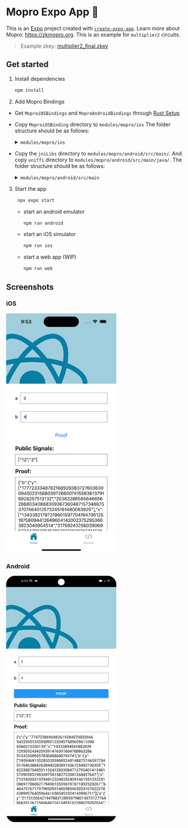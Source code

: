 # Mopro Expo App 👋

This is an [Expo](https://expo.dev) project created with [`create-expo-app`](https://www.npmjs.com/package/create-expo-app).
Learn more about Mopro: https://zkmopro.org.
This is an example for `multiplier2` circuits.

> Example zkey: [multiplier2_final.zkey](https://github.com/zkmopro/mopro/raw/ae88356e680ac4d785183267d6147167fabe071c/test-vectors/circom/multiplier2_final.zkey)

## Get started

1. Install dependencies

    ```bash
    npm install
    ```

2. Add Mopro Bindings

-   Get `MoproiOSBindings` and `MoproAndroidBindings` through [Rust Setup](https://zkmopro.org/docs/getting-started/rust-setup)
-   Copy `MoproiOSBinding` directory to `modules/mopro/ios`
    The folder structure should be as follows:
    <details>
    <summary><code>modules/mopro/ios</code></summary>

    ```sh
    modules/mopro/ios
    ├── Mopro.podspec
    ├── MoproModule.swift
    ├── MoproType.swift
    ├── MoproView.swift
    └── MoproiOSBindings
        ├── MoproBindings.xcframework
        │   ├── Info.plist
        │   ├── ios-arm64
        │   │   ├── Headers
        │   │   │   ├── module.modulemap
        │   │   │   └── moproFFI.h
        │   │   └── libmopro_bindings.a
        │   └── ios-arm64_x86_64-simulator
        │       ├── Headers
        │       │   ├── module.modulemap
        │       │   └── moproFFI.h
        │       └── libmopro_bindings.a
        └── mopro.swift
    ```

    </details>

-   Copy the `jniLibs` directory to `modules/mopro/android/src/main/`.
    And copy `uniffi` directory to `modules/mopro/android/src/main/java/`.
    The folder structure should be as follows:

    <details>
    <summary><code>modules/mopro/android/src/main</code></summary>

    ```sh
    modules/mopro/android/src/main
    ├── AndroidManifest.xml
    ├── java
    │   ├── expo
    │   │   └── modules
    │   │       └── mopro
    │   │           ├── MoproModule.kt
    │   │           ├── MoproType.kt
    │   │           └── MoproView.kt
    │   └── uniffi
    │       └── mopro
    │           └── mopro.kt
    └── jniLibs
        ├── arm64-v8a
        │   └── libuniffi_mopro.so
        ├── armeabi-v7a
        │   └── libuniffi_mopro.so
        ├── x86
        │   └── libuniffi_mopro.so
        └── x86_64
            └── libuniffi_mopro.so
    ```

    </details>

3. Start the app

    ```bash
     npx expo start
    ```

    - start an android emulator

        ```bash
        npm run android
        ```

    - start an iOS simulator

        ```bash
        npm run ios
        ```

    - start a web app (WIP)

        ```bash
        npm run web
        ```

## Screenshots

### iOS

<img src="./images/Simulator Screenshot - iPhone 15 Pro - 2024-08-22 at 21.53.19.png" width=300>

### Android

<img src="./images/Screenshot_20240822_215337.png" width=300>
